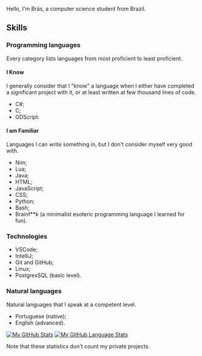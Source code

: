Hello, I'm Brás, a computer science student from Brazil.

## Skills

### Programming languages

Every category lists languages from most proficient to least proficient.

#### I Know

I generally consider that I "know" a language when I either have completed a significant project with it, or at least written at few thousand lines of code.
* C#;
* C;
* GDScript.

#### I am Familiar

Languages I can write something in, but I don't consider myself very good with.
* Nim;
* Lua;
* Java;
* HTML;
* JavaScript;
* CSS;
* Python;
* Bash;
* Brainf\*\*k (a minimalist esoteric programming language I learned for fun).

### Technologies
* VSCode;
* IntelliJ;
* Git and GitHub;
* Linux;
* PostgresSQL (basic level).

### Natural languages

Natural languages that I speak at a competent level.
* Portuguese (native);
* English (advanced).


[![My GitHub Stats](https://github-readme-stats.vercel.app/api/?username=brasb&theme=tokyonight&showicons=true)]()
[![My GitHub Language Stats](https://github-readme-stats.vercel.app/api/top-langs/?username=brasb&langs_count=10&theme=tokyonight)]()

Note that these statistics don't count my private projects.

